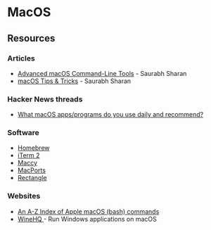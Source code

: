 # MacOS

## Resources

### Articles

* [Advanced macOS Command-Line Tools](https://saurabhs.org/advanced-macos-commands) - Saurabh Sharan
* [macOS Tips & Tricks](https://saurabhs.org/macos-tips) - Saurabh Sharan

### Hacker News threads

* [What macOS apps/programs do you use daily and recommend?](https://news.ycombinator.com/item?id=40627395)

### Software

* [Homebrew](https://brew.sh/)
* [iTerm 2](https://iterm2.com/)
* [Maccy](https://maccy.app/)
* [MacPorts](https://www.macports.org/)
* [Rectangle](https://rectangleapp.com/)

### Websites

* [An A-Z Index of Apple macOS (bash) commands](https://ss64.com/mac/)
* [WineHQ ](https://www.winehq.org/)- Run Windows applications on macOS
